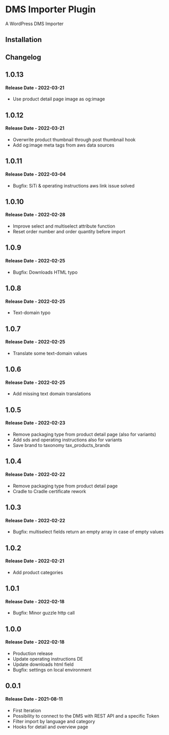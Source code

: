 # DMS Importer Plugin

A WordPress DMS Importer

## Installation


## Changelog
## 1.0.13
#### Release Date - 2022-03-21

* Use product detail page image as og:image

## 1.0.12
#### Release Date - 2022-03-21

* Overwrite product thumbnail through post thumbnail hook
* Add og:image meta tags from aws data sources 
## 1.0.11
#### Release Date - 2022-03-04

* Bugfix: SiTi & operating instructions aws link issue solved
## 1.0.10
#### Release Date - 2022-02-28

* Improve select and multiselect attribute function
* Reset order number and order quantity before import
## 1.0.9
#### Release Date - 2022-02-25

* Bugfix: Downloads HTML typo
## 1.0.8
#### Release Date - 2022-02-25

* Text-domain typo
## 1.0.7
#### Release Date - 2022-02-25

* Translate some text-domain values
## 1.0.6
#### Release Date - 2022-02-25

* Add missing text domain translations 
## 1.0.5
#### Release Date - 2022-02-23

* Remove packaging type from product detail page (also for variants)
* Add sds and operating instructions also for variants
* Save brand to taxonomy tax_products_brands
## 1.0.4
#### Release Date - 2022-02-22

* Remove packaging type from product detail page
* Cradle to Cradle certificate rework
## 1.0.3
#### Release Date - 2022-02-22

* Bugfix: multiselect fields return an empty array in case of empty values
## 1.0.2
#### Release Date - 2022-02-21

* Add product categories
## 1.0.1
#### Release Date - 2022-02-18

* Bugfix: Minor guzzle http call
## 1.0.0
#### Release Date - 2022-02-18

* Production release
* Update operating instructions DE
* Update downloads html field
* Bugfix: settings on local environment
## 0.0.1
#### Release Date - 2021-08-11

* First Iteration
* Possibility to connect to the DMS with REST API and a specific Token
* Filter import by language and category
* Hooks for detail and overview page